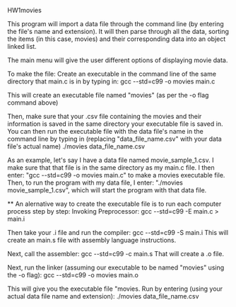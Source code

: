 HW1movies

This program will import a data file through the command line (by entering the file's name and extension). It will then parse through all the data, sorting the items (in this case, movies) and their corresponding data into an object linked list. 

The main menu will give the user different options of displaying movie data. 

To make the file:
Create an executable in the command line of the same directory that main.c is in by typing in:
    gcc --std=c99 -o movies main.c

This will create an executable file named "movies" (as per the -o flag command above)

Then, make sure that your .csv file containing the movies and their information is saved in the same directory your executable file is saved in. You can then run the executable file with the data file's name in the command line by typing in (replacing "data_file_name.csv" with your data file's actual name)
    ./movies data_file_name.csv 

As an example, let's say I have a data file named movie_sample_1.csv. I make sure that that file is in the same directory as my main.c file. I then enter: "gcc --std=c99 -o movies main.c" to make a movies executable file. Then, to run the program with my data file, I enter: "./movies movie_sample_1.csv", which will start the program with that data file.
 

 **
 An alernative way to create the executable file is to run each computer process step by step:
Invoking Preprocessor:
    gcc --std=c99 -E main.c > main.i

Then take your .i file and run the compiler:
    gcc --std=c99 -S main.i
This will create an main.s file with assembly language instructions.

Next, call the assembler:
    gcc --std=c99 -c main.s
That will create a .o file.

Next, run the linker (assuming our executable to be named "movies" using the -o flag):
    gcc --std=c99 -o movies main.o

This will give you the executable file "movies. 
Run by entering (using your actual data file name and extension):
    ./movies data_file_name.csv 
